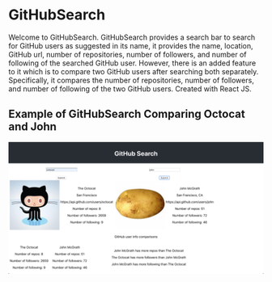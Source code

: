 # GitHubSearch
Welcome to GitHubSearch. 
GitHubSearch provides a search bar to search for GitHub users as suggested in its name, it provides the name, location, GitHub url, number of repositories, number of followers, and number of following of the searched GitHub user. However, there is an added feature to it which is to compare two GitHub users after searching both separately. Specifically, it compares the number of repositories, number of followers, and number of following of the two GitHub users. 
Created with React JS.

## Example of GitHubSearch Comparing Octocat and John
![Main Menu](githubsearch.png)
